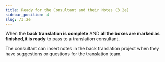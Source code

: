 ```yaml
---
title: Ready for the Consultant and their Notes (3.2e)
sidebar_position: 4
slug: /3.2e
---
```




When the **back translation is complete**
AND **all the boxes are marked as finished**,**it is ready** to pass to a translation consultant.


The consultant can insert notes in the back translation project when they have suggestions or questions for the translation team.

